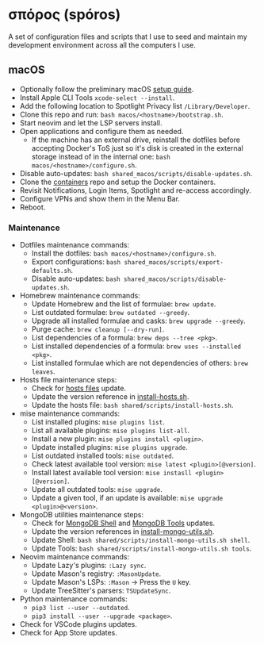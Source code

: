 # σπόρος (spóros)
A set of configuration files and scripts that I use to seed and maintain my
development environment across all the computers I use.

## macOS
- Optionally follow the preliminary macOS [setup guide](macos/README.md).
- Install Apple CLI Tools `xcode-select --install`.
- Add the following location to Spotlight Privacy list `/Library/Developer`.
- Clone this repo and run: `bash macos/<hostname>/bootstrap.sh`.
- Start neovim and let the LSP servers install.
- Open applications and configure them as needed.
  - If the machine has an external drive, reinstall the dotfiles before
    accepting Docker's ToS just so it's disk is created in the external storage
    instead of in the internal one: `bash macos/<hostname>/configure.sh`.
- Disable auto-updates: `bash shared_macos/scripts/disable-updates.sh`.
- Clone the [containers](https://github.com/parteincerta/containers) repo and
  setup the Docker containers.
- Revisit Notifications, Login Items, Spotlight and re-access accordingly.
- Configure VPNs and show them in the Menu Bar.
- Reboot.

### Maintenance
- Dotfiles maintenance commands:
  * Install the dotfiles: `bash macos/<hostname>/configure.sh`.
  * Export configurations: `bash shared_macos/scripts/export-defaults.sh`.
  * Disable auto-updates: `bash shared_macos/scripts/disable-updates.sh`.
- Homebrew maintenance commands:
  * Update Homebrew and the list of formulae: `brew update`.
  * List outdated formulae: `brew outdated --greedy`.
  * Upgrade all installed formulae and casks: `brew upgrade --greedy`.
  * Purge cache: `brew cleanup [--dry-run]`.
  * List dependencies of a formula: `brew deps --tree <pkg>`.
  * List installed dependencies of a formula: `brew uses --installed <pkg>`.
  * List installed formulae which are not dependencies of others: `brew leaves`.
- Hosts file maintenance steps:
  * Check for [hosts files][macos-maintenance-01] update.
  * Update the version reference in
    [install-hosts.sh](shared/scripts/install-hosts.sh).
  * Update the hosts file: `bash shared/scripts/install-hosts.sh`.
- mise maintenance commands:
  * List installed plugins: `mise plugins list`.
  * List all available plugins: `mise plugins list-all`.
  * Install a new plugin: `mise plugins install <plugin>`.
  * Update installed plugins: `mise plugins upgrade`.
  * List outdated installed tools: `mise outdated`.
  * Check latest available tool version: `mise latest <plugin>[@version]`.
  * Install latest available tool version: `mise instasll <plugin>[@version]`.
  * Update all outdated tools: `mise upgrade`.
  * Update a given tool, if an update is available: `mise upgrade <plugin>@<version>`.
- MongoDB utilities maintenance steps:
  * Check for [MongoDB Shell][macos-maintenance-02] and
    [MongoDB Tools][macos-maintenance-03] updates.
  * Update the version references in
    [install-mongo-utils.sh](shared/scripts/install-mongo-utils.sh).
  * Update Shell: `bash shared/scripts/install-mongo-utils.sh shell`.
  * Update Tools: `bash shared/scripts/install-mongo-utils.sh tools`.
- Neovim maintenance commands:
  * Update Lazy's plugins: `:Lazy sync`.
  * Update Mason's registry: `:MasonUpdate`.
  * Update Mason's LSPs: `:Mason` -> Press the `U` key.
  * Update TreeSitter's parsers: `TSUpdateSync`.
- Python maintenance commands:
  * `pip3 list --user --outdated`.
  * `pip3 install --user --upgrade <package>`.
- Check for VSCode plugins updates.
- Check for App Store updates.

[macos-maintenance-01]: https://github.com/StevenBlack/hosts/releases
[macos-maintenance-02]: https://github.com/mongodb-js/mongosh/releases
[macos-maintenance-03]: https://github.com/mongodb/mongo-tools/tags
